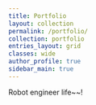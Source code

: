 ```yaml
---
title: Portfolio
layout: collection
permalink: /portfolio/
collection: portfolio
entries_layout: grid
classes: wide
author_profile: true
sidebar_main: true
---
```


Robot engineer life~~!

